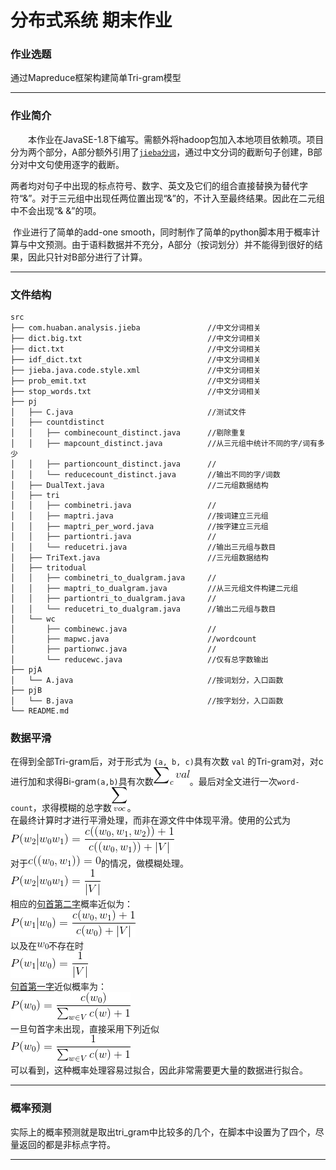 # 分布式系统 期末作业
### 作业选题
通过Mapreduce框架构建简单Tri-gram模型
***

### 作业简介
&emsp;&emsp;本作业在JavaSE-1.8下编写。需额外将hadoop包加入本地项目依赖项。项目分为两个部分，A部分额外引用了[`jieba分词`](https://github.com/huaban/jieba-analysis)，通过中文分词的截断句子创建，B部分对中文句使用逐字的截断。

​		两者均对句子中出现的标点符号、数字、英文及它们的组合直接替换为替代字符“&”。对于三元组中出现任两位置出现“&”的，不计入至最终结果。因此在二元组中不会出现“& &”的项。

​		作业进行了简单的add-one smooth，同时制作了简单的python脚本用于概率计算与中文预测。由于语料数据并不充分，A部分（按词划分）并不能得到很好的结果，因此只针对B部分进行了计算。
***

### 文件结构
```
src
├── com.huaban.analysis.jieba               //中文分词相关
├── dict.big.txt                            //中文分词相关
├── dict.txt                                //中文分词相关
├── idf_dict.txt                            //中文分词相关
├── jieba.java.code.style.xml               //中文分词相关
├── prob_emit.txt                           //中文分词相关
├── stop_words.txt                          //中文分词相关
├── pj
│   ├── C.java                              //测试文件
│   ├── countdistinct
│   │   ├── combinecount_distinct.java      //剔除重复
│   │   ├── mapcount_distinct.java          //从三元组中统计不同的字/词有多少
│   │   ├── partioncount_distinct.java      //
│   │   └── reducecount_distinct.java       //输出不同的字/词数
│   ├── DualText.java                       //二元组数据结构
│   ├── tri
│   │   ├── combinetri.java                 //
│   │   ├── maptri.java                     //按词建立三元组
│   │   ├── maptri_per_word.java            //按字建立三元组
│   │   ├── partiontri.java                 //
│   │   └── reducetri.java                  //输出三元组与数目 
│   ├── TriText.java                        //三元组数据结构
│   ├── tritodual
│   │   ├── combinetri_to_dualgram.java     //
│   │   ├── maptri_to_dualgram.java         //从三元组文件构建二元组
│   │   ├── partiontri_to_dualgram.java     //
│   │   └── reducetri_to_dualgram.java      //输出二元组与数目
│   └── wc
│       ├── combinewc.java                  //
│       ├── mapwc.java                      //wordcount
│       ├── partionwc.java                  //
│       └── reducewc.java                   //仅有总字数输出
├── pjA
│   └── A.java                              //按词划分，入口函数
├── pjB
│   └── B.java                              //按字划分，入口函数
└── README.md                               
```

### 数据平滑
在得到全部Tri-gram后，对于形式为 `(a, b, c)`具有次数 `val` 的Tri-gram对，对c进行加和求得Bi-gram`(a,b)`具有次数<img src="https://raw.githubusercontent.com/zmxa/DistributeSystem-Autumn2020-Fudan/main/img_for_md/1.png"/>。最后对全文进行一次`word-count`，求得模糊的总字数<img src="https://raw.githubusercontent.com/zmxa/DistributeSystem-Autumn2020-Fudan/main/img_for_md/2.png"/>。    
在最终计算时才进行平滑处理，而非在源文件中体现平滑。使用的公式为    
<img src="https://raw.githubusercontent.com/zmxa/DistributeSystem-Autumn2020-Fudan/main/img_for_md/3.png"/>  
对于<img src="https://raw.githubusercontent.com/zmxa/DistributeSystem-Autumn2020-Fudan/main/img_for_md/4.png"/>的情况，做模糊处理。  
<img src="https://raw.githubusercontent.com/zmxa/DistributeSystem-Autumn2020-Fudan/main/img_for_md/5.png"/>  
相应的<u>句首第二字</u>概率近似为：  
<img src="https://raw.githubusercontent.com/zmxa/DistributeSystem-Autumn2020-Fudan/main/img_for_md/6.png"/>  
以及在<img src="https://raw.githubusercontent.com/zmxa/DistributeSystem-Autumn2020-Fudan/main/img_for_md/7.png"/>不存在时  
<img src="https://raw.githubusercontent.com/zmxa/DistributeSystem-Autumn2020-Fudan/main/img_for_md/8.png"/>  
<u>句首第一字</u>近似概率为：  
<img src="https://raw.githubusercontent.com/zmxa/DistributeSystem-Autumn2020-Fudan/main/img_for_md/9.png"/>  
一旦句首字未出现，直接采用下列近似   
<img src="https://raw.githubusercontent.com/zmxa/DistributeSystem-Autumn2020-Fudan/main/img_for_md/10.png"/>  
可以看到，这种概率处理容易过拟合，因此非常需要更大量的数据进行拟合。  
***

### 概率预测  
实际上的概率预测就是取出tri_gram中比较多的几个，在脚本中设置为了四个，尽量返回的都是非标点字符。
***



